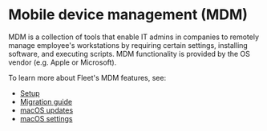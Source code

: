 # Mobile device management (MDM)
MDM is a collection of tools that enable IT admins in companies to remotely manage employee's workstations by requiring certain settings, installing software, and executing scripts. MDM functionality is provided by the OS vendor (e.g. Apple or Microsoft). 

To learn more about Fleet's MDM features, see:
* [Setup](https://fleetdm.com/docs/using-fleet/mdm-setup)
* [Migration guide](https://fleetdm.com/docs/using-fleet/mdm-migration-guide)
* [macOS updates](https://fleetdm.com/docs/using-fleet/mdm-macos-updates)
* [macOS settings](https://fleetdm.com/docs/using-fleet/mdm-macos-settings)


<meta name="pageOrderInSection" value="1499">
<meta name="title" value="Mobile Device Management in Fleet">
